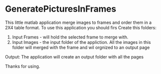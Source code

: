 GeneratePicturesInFrames
========================

This little matlab application merge images to frames and order them in a 2X4 table format.
To use this application you should firs Create this folders:

1) Input Frames - will hold the selected frame to merge with.
2) Input Images - the input folder of the appliction. All the images in this folder will merged with the frame 
                  and wil orgnized to an output page 
                  
Output:
  The application will create an output folder with all the pages
  
Thanks for using.
